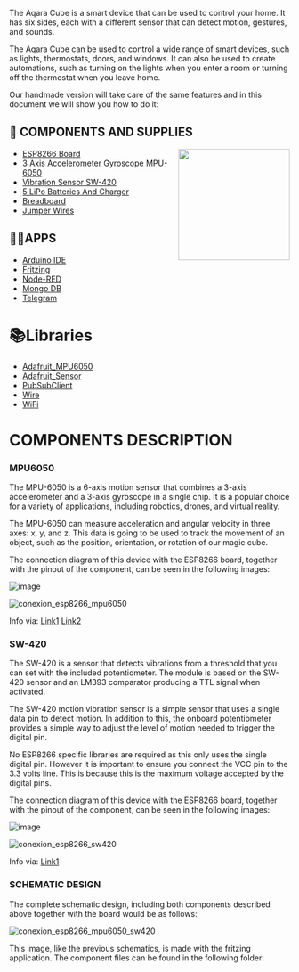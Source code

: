 The Aqara Cube is a smart device that can be used to control your home. It has six sides, each with a different sensor that can detect motion, gestures, and sounds.

The Aqara Cube can be used to control a wide range of smart devices, such as lights, thermostats, doors, and windows. It can also be used to create automations, such as turning on the lights when you enter a room or turning off the thermostat when you leave home.

Our handmade version will take care of the same features and in this document we will show you how to do it:

🔌 COMPONENTS AND SUPPLIES
--------------------------

<img align="right" src="https://github.com/isbkch/esp32-aws-weather-station/blob/master/docs/esp-32.jpg?raw=true" style="max-width:100%;" height="200">

*   [ESP8266 Board](https://amzn.eu/d/aHI7mCz)
*   [3 Axis Accelerometer Gyroscope MPU-6050](https://amzn.eu/d/f57rFlo) 
*   [Vibration Sensor SW-420](https://amzn.eu/d/2fdRQOv) 
*   [5 LiPo Batteries And Charger](https://amzn.eu/d/7FSwxyN)
*   [Breadboard](https://amzn.eu/d/8O4BMnn)
*   [Jumper Wires](https://amzn.eu/d/6FpwoLk)

👨‍💻​APPS
------

*   [Arduino IDE](https://www.arduino.cc/en/software)
*   [Fritzing](https://fritzing.org/)
*   [Node-RED](https://nodered.org/)
*   [Mongo DB](https://www.mongodb.com/es)
*   [Telegram](https://web.telegram.org/)

📚Libraries
=====
*   [Adafruit_MPU6050](https://github.com/adafruit/Adafruit_MPU6050)
*   [Adafruit_Sensor](https://github.com/adafruit/Adafruit_Sensor)
*   [PubSubClient](https://www.arduinolibraries.info/libraries/pub-sub-client)
*   [Wire](https://github.com/espressif/arduino-esp32/tree/master/libraries/Wire)
*   [WiFi](https://github.com/espressif/arduino-esp32/tree/master/libraries/WiFi)



COMPONENTS DESCRIPTION
==============================
### MPU6050

The MPU-6050 is a 6-axis motion sensor that combines a 3-axis accelerometer and a 3-axis gyroscope in a single chip. It is a popular choice for a variety of applications, including robotics, drones, and virtual reality.

The MPU-6050 can measure acceleration and angular velocity in three axes: x, y, and z. This data is going to be used to track the movement of an object, such as the position, orientation, or rotation of our magic cube.

The connection diagram of this device with the ESP8266 board, together with the pinout of the component, can be seen in the following images:

![image](https://github.com/eromerol/Smart-Cube-ESP8266/assets/124197400/73b19861-db9b-42c4-96d1-a6d4bfbdbda7)

![conexion_esp8266_mpu6050](https://github.com/eromerol/Smart-Cube-ESP8266/assets/124197400/a3d7a836-a8cd-406d-9d5a-cf6c957a9cb2)


Info via: [Link1](http://www.sinaptec.alomar.com.ar/2017/10/tutorial-23-esp8266-obtener-inclinacion.html)
          [Link2](https://randomnerdtutorials.com/esp8266-nodemcu-mpu-6050-accelerometer-gyroscope-arduino/)

### SW-420

The SW-420 is a sensor that detects vibrations from a threshold that you can set with the included potentiometer. The module is based on the SW-420 sensor and an LM393 comparator producing a TTL signal when activated.

The SW-420 motion vibration sensor is a simple sensor that uses a single data pin to detect motion. In addition to this, the onboard potentiometer provides a simple way to adjust the level of motion needed to trigger the digital pin.

No ESP8266 specific libraries are required as this only uses the single digital pin. However it is important to ensure you connect the VCC pin to the 3.3 volts line. This is because this is the maximum voltage accepted by the digital pins.

The connection diagram of this device with the ESP8266 board, together with the pinout of the component, can be seen in the following images:

![image](https://github.com/eromerol/Smart-Cube-ESP8266/assets/124197400/0fb04cb4-2d2e-4b0d-878b-456949d6580f)

![conexion_esp8266_sw420](https://github.com/eromerol/Smart-Cube-ESP8266/assets/124197400/8bf33d0d-faca-4e17-8df2-ab275bcd34fd)

Info via: [Link1](https://chewett.co.uk/blog/1849/using-the-sw-420-motion-vibration-sensor-with-a-wemos-d1-mini-esp8266/)


### SCHEMATIC DESIGN

The complete schematic design, including both components described above together with the board would be as follows:

![conexion_esp8266_mpu6050_sw420](https://github.com/eromerol/Smart-Cube-ESP8266/assets/124197400/3d7beb1b-dcb0-45f7-9d3a-9f52a9a9f4a0)

This image, like the previous schematics, is made with the fritzing application. The component files can be found in the following folder:
